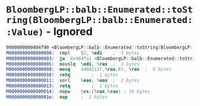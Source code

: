 # `BloombergLP::balb::Enumerated::toString(BloombergLP::balb::Enumerated::Value)` - Ignored

```nasm
0000000000404f90 <BloombergLP::balb::Enumerated::toString(BloombergLP::balb::Enumerated::Value)>:
M0000000000000000:	cmpl	$2, %edi	;  3 bytes
M0000000000000003:	ja	0x404fa1 <BloombergLP::balb::Enumerated::toString(BloombergLP::balb::Enumerated::Value)+0x11>	;  2 bytes
M0000000000000005:	movslq	%edi, %rax	;  3 bytes
M0000000000000008:	movq	4488112(,%rax,8), %rax	;  8 bytes
M0000000000000010:	retq		;  1 bytes
M0000000000000011:	xorl	%eax, %eax	;  2 bytes
M0000000000000013:	retq		;  1 bytes
M0000000000000014:	nopw	%cs:(%rax,%rax)	; 10 bytes
M000000000000001e:	nop		;  2 bytes
```

